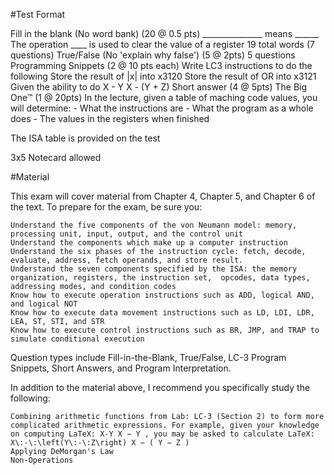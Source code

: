 #Test Format

Fill in the blank (No word bank) (20 @ 0.5 pts)
	_______________ means ______ 
	The operation ____ is used to clear the value of a register
	19 total words (7 questions)
True/False (No 'explain why false') (5 @ 2pts)
	5 questions 
Programming Snippets (2 @ 10 pts each)
	Write LC3  instructions to do the following
		Store the result of |x| into x3120 
		Store the result of OR into x3121 
		Given the ability to do X - Y
			X - (Y + Z)
Short answer (4 @ 5pts) 
The Big One™ (1 @ 20pts)
	In the lecture, given a table of maching code values, you will determine: 
		- What the instructions are
		- What the program as a whole does
		- The values in the registers when finished
		
The ISA table is provided on the test

3x5 Notecard allowed 

#Material

This exam will cover material from Chapter 4, Chapter 5, and Chapter 6 of the text. To prepare for the exam, be sure you:

    Understand the five components of the von Neumann model: memory, processing unit, input, output, and the control unit
    Understand the components which make up a computer instruction
    Understand the six phases of the instruction cycle: fetch, decode, evaluate, address, fetch operands, and store result.
    Understand the seven components specified by the ISA: the memory organization, registers, the instruction set,  opcodes, data types, addressing modes, and condition codes
    Know how to execute operation instructions such as ADD, logical AND, and logical NOT
    Know how to execute data movement instructions such as LD, LDI, LDR, LEA, ST, STI, and STR
    Know how to execute control instructions such as BR, JMP, and TRAP to simulate conditional execution

Question types include Fill-in-the-Blank, True/False, LC-3 Program Snippets, Short Answers, and Program Interpretation.

In addition to the material above, I recommend you specifically study the following:

    Combining arithmetic functions from Lab: LC-3 (Section 2) to form more complicated arithmetic expressions. For example, given your knowledge on computing LaTeX: X-Y X − Y , you may be asked to calculate LaTeX: X\:-\:\left(Y\:-\:Z\right) X − ( Y − Z )
    Applying DeMorgan's Law
    Non-Operations
